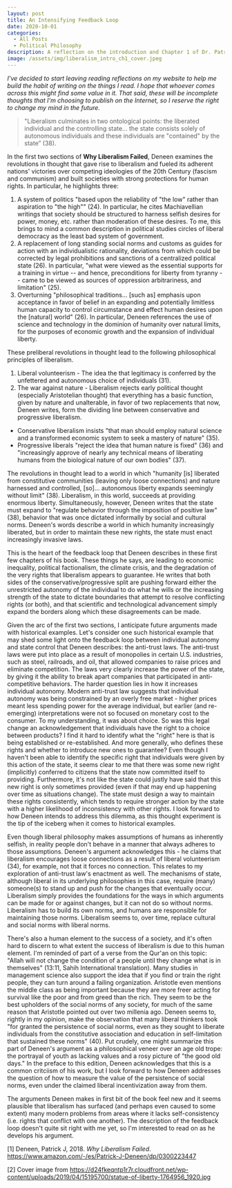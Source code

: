 ```yaml
---
layout: post
title: An Intensifying Feedback Loop
date: 2020-10-01
categories:
  - All Posts
  - Political Philosophy
description: A reflection on the introduction and Chapter 1 of Dr. Patrick J. Deneen's _Why Liberalism Failed_ (2018).
image: /assets/img/liberalism_intro_ch1_cover.jpeg
---
```

*I've decided to start leaving reading reflections on my website to help me build the habit of writing on the things I read. I hope that whoever comes across this might find some value in it. That said, these will be incomplete thoughts that I'm choosing to publish on the Internet, so I reserve the right to change my mind in the future.*


> "Liberalism culminates in two ontological points: the liberated individual and the controlling state... the state consists solely of autonomous individuals and these individuals are "contained" by the state” (38).


In the first two sections of __Why Liberalism Failed__, Deneen examines the revolutions in thought that gave rise to liberalism and fueled its adherent nations' victories over competing ideologies of the 20th Century (fascism and communism) and built societies with strong protections for human rights. In particular, he highlights three:

1. A system of politics "based upon the reliability of "the low" rather than aspiration to "the high"" (24). In particular, he cites Machiavellian writings that society should be structured to harness selfish desires for power, money, etc. rather than moderation of these desires. To me, this brings to mind a common description in political studies circles of liberal democracy as the least bad system of government.
2. A replacement of long standing social norms and customs as guides for action with an individualistic rationality, deviations from which could be corrected by legal prohibitions and sanctions of a centralized political state (26). In particular, "what were viewed as the essential supports for a training in virtue -- and hence, preconditions for liberty from tyranny -- came to be viewed as sources of oppression arbitrariness, and limitation" (25). 
3. Overturning "philosophical traditions... [such as] emphasis upon acceptance in favor of belief in an expanding and potentially limitless human capacity to control circumstance and effect human desires upon the [natural] world" (26). In particular, Deneen references the use of science and technology in the dominion of humanity over natural limits, for the purposes of economic growth and the expansion of individual liberty.

These preliberal revolutions in thought lead to the following philosophical principles of liberalism.

1. Liberal volunteerism - The idea the that legitimacy is conferred by the unfettered and autonomous choice of individuals (31).
2. The war against nature - Liberalism rejects early political thought (especially Aristotelian thought) that everything has a basic function, given by nature and unalterable, in favor of two replacements that now, Deneen writes, form the dividing line between conservative and progressive liberalism.
  * Conservative liberalism insists "that man should employ natural science and a transformed economic system to seek a mastery of nature" (35).
  * Progressive liberals "reject the idea that human nature is fixed" (36) and "increasingly approve of nearly any technical means of liberating humans from the biological nature of our own bodies" (37).

The revolutions in thought lead to a world in which "humanity [is] liberated from constitutive communities (leaving only loose connections) and nature harnessed and controlled, [so]... autonomous liberty expands seemingly without limit" (38). Liberalism, in this world, succeeds at providing enormous liberty. Simultaneously, however, Deneen writes that the state must expand to "regulate behavior through the imposition of positive law" (38), behavior that was once dictated informally by social and cultural norms. Deneen's words describe a world in which humanity increasingly liberated, but in order to maintain these new rights, the state must enact increasingly invasive laws.
 
This is the heart of the feedback loop that Deneen describes in these first few chapters of his book. These things he says, are leading to economic inequality, political factionalism, the climate crisis, and the degradation of the very rights that liberalism appears to guarantee. He writes that both sides of the conservative/progressive split are pushing forward either the unrestricted autonomy of the individual to do what he wills or the increasing strength of the state to dictate boundaries that attempt to resolve conflicting rights (or both), and that scientific and technological advancement simply expand the borders along which these disagreements can be made.

Given the arc of the first two sections, I anticipate future arguments made with historical examples. Let's consider one such historical example that may shed some light onto the feedback loop between individual autonomy and state control that Deneen describes: the anti-trust laws. The anti-trust laws were put into place as a result of monopolies in certain U.S. industries, such as steel, railroads, and oil, that allowed companies to raise prices and eliminate competition. The laws very clearly increase the power of the state, by giving it the ability to break apart companies that participated in anti-competitive behaviors. The harder question lies in how it increases individual autonomy. Modern anti-trust law suggests that individual autonomy was being constrained by an overly free market - higher prices meant less spending power for the average individual, but earlier (and re-emerging) interpretations were not so focused on monetary cost to the consumer. To my understanding, it was about choice. So was this legal change an acknowledgement that individuals have the right to a choice between products? I find it hard to identify what the "right" here is that is being established or re-established. And more generally, who defines these rights and whether to introduce new ones to guarantee? Even though I haven't been able to identify the  specific right that individuals were given by this action of the state, it seems clear to me that there was some new right (implicitly) conferred to citizens that the state now committed itself to providing. Furthermore, it's not like the state could justly have said that this new right is only sometimes provided (even if that may end up happening over time as situations change). The state must design a way to maintain these rights consistently, which tends to require stronger action by the state with a higher likelihood of inconsistency with other rights. I look forward to how Deneen intends to address this dilemma, as this thought experiment is the tip of the iceberg when it comes to historical examples.

Even though liberal philosophy makes assumptions of humans as inherently selfish, in reality people don't behave in a manner that always adheres to those assumptions. Deneen's argument acknowledges this - he claims that liberalism encourages loose connections as a result of liberal volunteerism (34), for example, not that it forces no connection. This relates to my exploration of anti-trust law's enactment as well. The mechanisms of state, although liberal in its underlying philosophies in this case, require (many) someone(s) to stand up and push for the changes that eventually occur. Liberalism simply provides the foundations for the ways in which arguments can be made for or against changes, but it can not do so without norms. Liberalism has to build its own norms, and humans are responsible for maintaining those norms. Liberalism seems to, over time, replace cultural and social norms with liberal norms.

There's also a human element to the success of a society, and it's often hard to discern to what extent the success of liberalism is due to this human element. I'm reminded of part of a verse from the Qur'an on this topic: "Allah will not change the condition of a people until they change what is in themselves" (13:11, Sahih International translation). Many studies in management science also support the idea that if you find or train the right people, they can turn around a failing organization. Aristotle even mentions the middle class as being important because they are more freer acting for survival like the poor and from greed than the rich. They seem to be the best upholders of the social norms of any society, for much of the same reason that Aristotle pointed out over two millenia ago. Deneen seems to, rightly in my opinion, make the observation that many liberal thinkers took "for granted the persistence of social norms, even as they sought to liberate individuals from the constitutive association and education in self-limitation that sustained these norms" (40). Put crudely, one might summarize this part of Deneen's argument as a philosophical veneer over an age old trope: the portrayal of youth as lacking values and a rosy picture of "the good old days." In the preface to this edition, Deneen acknowledges that this is a common critciism of his work, but I look forward to how Deneen addresses the question of how to measure the value of the persistence of social norms, even under the claimed liberal incentivization away from them.

The arguments Deneen makes in first bit of the book feel new and it seems plausible that liberalism has surfaced (and perhaps even caused to some extent) many modern problems from areas where it lacks self-consistency (i.e. rights that conflict with one another). The description of the feedback loop doesn't quite sit right with me yet, so I'm interested to read on as he develops his argument.

[1] Deneen, Patrick J, 2018. _Why Liberalism Failed_. https://www.amazon.com/-/es/Patrick-J-Deneen/dp/0300223447

[2] Cover image from https://d24fkeqntp1r7r.cloudfront.net/wp-content/uploads/2019/04/15195700/statue-of-liberty-1764956_1920.jpg
